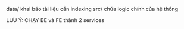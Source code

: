data/ khai báo tài liệu cần indexing
src/ chứa logic chính của hệ thống

LƯU Ý: CHẠY BE và FE thành 2 services